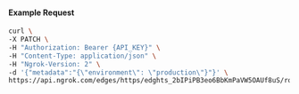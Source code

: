 <!-- Code generated for API Clients. DO NOT EDIT. -->

#### Example Request

```bash
curl \
-X PATCH \
-H "Authorization: Bearer {API_KEY}" \
-H "Content-Type: application/json" \
-H "Ngrok-Version: 2" \
-d '{"metadata":"{\"environment\": \"production\"}"}' \
https://api.ngrok.com/edges/https/edghts_2bIPiPB3eo6BbKmPaVW5OAUf8uS/routes/edghtsrt_2bIPiJ1Wyd5pZ8f60KvToNOvgfU
```
